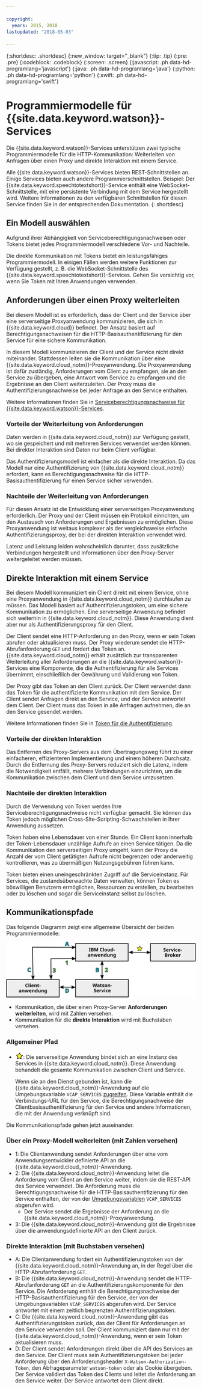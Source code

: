 ```yaml
---

copyright:
  years: 2015, 2018
lastupdated: "2018-05-03"

---
```


{:shortdesc: .shortdesc}
{:new_window: target="_blank"}
{:tip: .tip}
{:pre: .pre}
{:codeblock: .codeblock}
{:screen: .screen}
{:javascript: .ph data-hd-programlang='javascript'}
{:java: .ph data-hd-programlang='java'}
{:python: .ph data-hd-programlang='python'}
{:swift: .ph data-hd-programlang='swift'}

# Programmiermodelle für {{site.data.keyword.watson}}-Services

Die {{site.data.keyword.watson}}-Services unterstützen zwei typische Programmiermodelle für die HTTP-Kommunikation: Weiterleiten von Anfragen über einen Proxy und direkte Interaktion mit einem Service.

Alle {{site.data.keyword.watson}}-Services bieten REST-Schnittstellen an. Einige Services bieten auch andere Programmierschnittstellen. Beispiel: Der {{site.data.keyword.speechtotextshort}}-Service enthält eine WebSocket-Schnittstelle, mit eine persistente Verbindung mit dem Service hergestellt wird. Weitere Informationen zu den verfügbaren Schnittstellen für diesen Service finden Sie in der entsprechenden Dokumentation.
{: shortdesc}

## Ein Modell auswählen

Aufgrund ihrer Abhängigkeit von Serviceberechtigungsnachweisen oder Tokens bietet jedes Programmiermodell verschiedene Vor- und Nachteile.

Die direkte Kommunikation mit Tokens bietet ein leistungsfähiges Programmiermodell. In einigen Fällen werden weitere Funktionen zur Verfügung gestellt, z. B. die WebSocket-Schnittstelle des {{site.data.keyword.speechtotextshort}}-Services. Gehen Sie vorsichtig vor, wenn Sie Token mit Ihren Anwendungen verwenden. 

## Anforderungen über einen Proxy weiterleiten

Bei diesem Modell ist es erforderlich, dass der Client und der Service über eine serverseitige Proxyanwendung kommunizieren, die sich in {{site.data.keyword.cloud}} befindet. Der Ansatz basiert auf Berechtigungsnachweisen für die HTTP-Basisauthentifizierung für den Service für eine sichere Kommunikation.

In diesem Modell kommunizieren der Client und der Service nicht direkt miteinander. Stattdessen leiten sie die Kommunikation über eine {{site.data.keyword.cloud_notm}}-Proxyanwendung. Die Proxyanwendung ist dafür zuständig, Anforderungen vom Client zu empfangen, sie an den Service zu übergeben, eine Antwort vom Service zu empfangen und die Ergebnisse an den Client weiterzuleiten. Der Proxy muss die Authentifizierungsnachweise bei jeder Anfrage an den Service enthalten.

Weitere Informationen finden Sie in [Serviceberechtigungsnachweise für {{site.data.keyword.watson}}-Services](/docs/services/watson/getting-started-credentials.html).

### Vorteile der Weiterleitung von Anforderungen

Daten werden in {{site.data.keyword.cloud_notm}} zur Verfügung gestellt, wo sie gespeichert und mit mehreren Services verwendet werden können. Bei direkter Interaktion sind Daten nur beim Client verfügbar.

Das Authentifizierungsmodell ist einfacher als die direkte Interaktion. Da das Modell nur eine Authentifizierung von {{site.data.keyword.cloud_notm}} erfordert, kann es Berechtigungsnachweise für die HTTP-Basisauthentifizierung für einen Service sicher verwenden.

### Nachteile der Weiterleitung von Anforderungen

Für diesen Ansatz ist die Entwicklung einer serverseitigen Proxyanwendung erforderlich. Der Proxy und der Client müssen ein Protokoll einrichten, um den Austausch von Anforderungen und Ergebnissen zu ermöglichen. Diese Proxyanwendung ist weitaus komplexer als der vergleichsweise einfache Authentifizierungsproxy, der bei der direkten Interaktion verwendet wird.

Latenz und Leistung leiden wahrscheinlich darunter, dass zusätzliche Verbindungen hergestellt und Informationen über den Proxy-Server weitergeleitet werden müssen.

## Direkte Interaktion mit einem Service

Bei diesem Modell kommuniziert ein Client direkt mit einem Service, ohne eine Proxyanwendung in {{site.data.keyword.cloud_notm}} durchlaufen zu müssen. Das Modell basiert auf Authentifizierungstoken, um eine sichere Kommunikation zu ermöglichen. Eine serverseitige Anwendung befindet sich weiterhin in {{site.data.keyword.cloud_notm}}. Diese Anwendung dient aber nur als Authentifizierungsproxy für den Client. 

Der Client sendet eine HTTP-Anforderung an den Proxy, wenn er sein Token abrufen oder aktualisieren muss. Der Proxy wiederum sendet die HTTP-Abrufanforderung `GET` und fordert das Token an. {{site.data.keyword.cloud_notm}} erhält zusätzlich zur transparenten Weiterleitung aller Anforderungen an die {{site.data.keyword.watson}}-Services eine Komponente, die die Authentifizierung für alle Services übernimmt, einschließlich der Gewährung und Validierung von Token.

Der Proxy gibt das Token an den Client zurück. Der Client verwendet dann das Token für die authentifizierte Kommunikation mit dem Service. Der Client sendet Anfragen direkt an den Service, und der Service antwortet dem Client. Der Client muss das Token in alle Anfragen aufnehmen, die an den Service gesendet werden.

Weitere Informationen finden Sie in [Token für die Authentifizierung](/docs/services/watson/getting-started-tokens.html).

### Vorteile der direkten Interaktion

Das Entfernen des Proxy-Servers aus dem Übertragungsweg führt zu einer einfacheren, effizienteren Implementierung und einem höheren Durchsatz. Durch die Entfernung des Proxy-Servers reduziert sich die Latenz, indem die Notwendigkeit entfällt, mehrere Verbindungen einzurichten, um die Kommunikation zwischen dem Client und dem Service umzusetzen. 

### Nachteile der direkten Interaktion

Durch die Verwendung von Token werden Ihre Serviceberechtigungsnachweise nicht verfügbar gemacht. Sie können das Token jedoch möglichen Cross-Site-Scripting-Schwachstellen in Ihrer Anwendung aussetzen. 

Token haben eine Lebensdauer von einer Stunde. Ein Client kann innerhalb der Token-Lebensdauer unzählige Aufrufe an einen Service tätigen. Da die Kommunikation den serverseitigen Proxy umgeht, kann der Proxy die Anzahl der vom Client getätigten Aufrufe nicht begrenzen oder anderweitig kontrollieren, was zu übermäßigen Nutzungsgebühren führen kann.

Token bieten einen uneingeschränkten Zugriff auf die Serviceinstanz. Für Services, die zustandsüberwachte Daten verwalten, können Token es böswilligen Benutzern ermöglichen, Ressourcen zu erstellen, zu bearbeiten oder zu löschen und sogar die Serviceinstanz selbst zu löschen.

## Kommunikationspfade

Das folgende Diagramm zeigt eine allgemeine Übersicht der beiden Programmiermodelle:

![Programmiermodelle für {{site.data.keyword.watson}}-Services](images/programming_models.svg "Drei Boxen, die durch doppelseitige Pfeile verbunden sind: IBM Cloud Application, Watson Service und Clientanwendung. Die Service Broker-Box stellt nur eine Verbindung zur IBM Cloud Application-Box her.")

- Kommunikation, die über einen Proxy-Server **Anforderungen weiterleiten**, wird mit Zahlen versehen.
- Kommunikation für die **direkte Interaktion** wird mit Buchstaben versehen.

### Allgemeiner Pfad

- ![Symbol für den allgemeinen Pfad.](images/common-star.png "Gelber Stern, der einen gemeinsamen Pfad zwischen einer IBM Cloud-Anwendung und dem Service-Broker darstellt."): Die serverseitige Anwendung bindet sich an eine Instanz des Services in {{site.data.keyword.cloud_notm}}. Diese Anwendung behandelt die gesamte Kommunikation zwischen Client und Service.

    Wenn sie an den Dienst gebunden ist, kann die {{site.data.keyword.cloud_notm}}-Anwendung auf die Umgebungsvariable `VCAP_SERVICES` [zugreifen](/docs/services/watson/getting-started-variables.html). Diese Variable enthält die Verbindungs-URL für den Service, die Berechtigungsnachweise der Clientbasisauthentifizierung für den Service und andere Informationen, die mit der Anwendung verknüpft sind.

Die Kommunikationspfade gehen jetzt auseinander.

### Über ein Proxy-Modell weiterleiten (mit Zahlen versehen)

- 1: Die Clientanwendung sendet Anforderungen über eine vom Anwendungsentwickler definierte API an die {{site.data.keyword.cloud_notm}}-Anwendung.
- 2: Die {{site.data.keyword.cloud_notm}}-Anwendung leitet die Anforderung vom Client an den Service weiter, indem sie die REST-API des Service verwendet. Die Anforderung muss die Berechtigungsnachweise für die HTTP-Basisauthentifizierung für den Service enthalten, der von der [Umgebungsvariablen](/docs/services/watson/getting-started-variables.html) `VCAP_SERVICES` abgerufen wird.
    - Der Service sendet die Ergebnisse der Anforderung an die {{site.data.keyword.cloud_notm}}-Proxyanwendung.
- 3: Die {{site.data.keyword.cloud_notm}}-Anwendung gibt die Ergebnisse über die anwendungsdefinierte API an den Client zurück.

### Direkte Interaktion (mit Buchstaben versehen)

- A: Die Clientanwendung fordert ein Authentifizierungstoken von der {{site.data.keyword.cloud_notm}}-Anwendung an, in der Regel über die HTTP-Abrufanforderung `GET`.
- B: Die {{site.data.keyword.cloud_notm}}-Anwendung sendet die HTTP-Abrufanforderung `GET` an die Authentifizierungskomponente für den Service. Die Anforderung enthält die Berechtigungsnachweise der HTTP-Basisauthentifizierung für den Service, der von der Umgebungsvariablen `VCAP_SERVICES` abgerufen wird. Der Service antwortet mit einem zeitlich begrenzten Authentifizierungstoken.
- C: Die {{site.data.keyword.cloud_notm}}-Anwendung gibt das Authentifizierungstoken zurück, das der Client für Anforderungen an den Service verwenden soll. Der Client kommuniziert dann nur mit der {{site.data.keyword.cloud_notm}}-Anwendung, wenn er sein Token aktualisieren muss.
- D: Der Client sendet Anforderungen direkt über die API des Services an den Service. Der Client muss sein Authentifizierungstoken bei jeder Anforderung über den Anforderungsheader `X-Watson-Authorization-Token`, den Abfrageparameter `watson-token` oder als Cookie übergeben. Der Service validiert das Token des Clients und leitet die Anforderung an den Service weiter. Der Service antwortet dem Client direkt.
